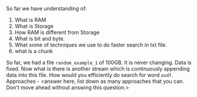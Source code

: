 So far we have understanding of:
1. What is RAM
2. What is Storage
4. How RAM is different from Storage
5. What is bit and byte.
6. What some of techniques we use to do faster search in txt file.
7. what is a chunk


So far, we had a file `random_example_1` of 100GB. It is never changing. Data is fixed. Now what is there is another stream which is continuously appending data into this file.
How would you efficiently do search for word `asdf`.
Approaches - 
<answer here, list down as many approaches that you can. Don't move ahead without answing this question.>



